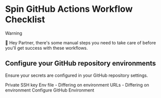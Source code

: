 # Spin GitHub Actions Workflow Checklist
> [!WARNING]  
> 🤠 Hey Partner, there's some  manual steps you need to take care of before you'll get success with these workflows.

## Configure your GitHub repository environments
Ensure your secrets are configured in your GitHub repository settings.


Private SSH key
Env file
	- Differing on environment
URLs
	- Differing on environment
Configure GitHub Environment

